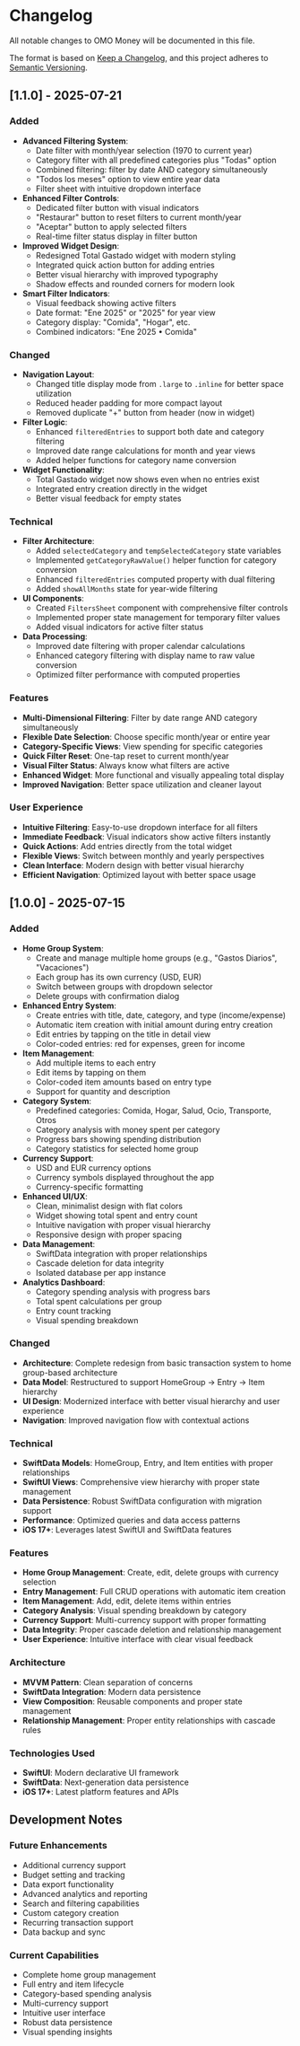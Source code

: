 # Changelog

All notable changes to OMO Money will be documented in this file.

The format is based on [Keep a Changelog](https://keepachangelog.com/en/1.0.0/),
and this project adheres to [Semantic Versioning](https://semver.org/spec/v2.0.0.html).

## [1.1.0] - 2025-07-21

### Added
- **Advanced Filtering System**:
  - Date filter with month/year selection (1970 to current year)
  - Category filter with all predefined categories plus "Todas" option
  - Combined filtering: filter by date AND category simultaneously
  - "Todos los meses" option to view entire year data
  - Filter sheet with intuitive dropdown interface
- **Enhanced Filter Controls**:
  - Dedicated filter button with visual indicators
  - "Restaurar" button to reset filters to current month/year
  - "Aceptar" button to apply selected filters
  - Real-time filter status display in filter button
- **Improved Widget Design**:
  - Redesigned Total Gastado widget with modern styling
  - Integrated quick action button for adding entries
  - Better visual hierarchy with improved typography
  - Shadow effects and rounded corners for modern look
- **Smart Filter Indicators**:
  - Visual feedback showing active filters
  - Date format: "Ene 2025" or "2025" for year view
  - Category display: "Comida", "Hogar", etc.
  - Combined indicators: "Ene 2025 • Comida"

### Changed
- **Navigation Layout**:
  - Changed title display mode from `.large` to `.inline` for better space utilization
  - Reduced header padding for more compact layout
  - Removed duplicate "+" button from header (now in widget)
- **Filter Logic**:
  - Enhanced `filteredEntries` to support both date and category filtering
  - Improved date range calculations for month and year views
  - Added helper functions for category name conversion
- **Widget Functionality**:
  - Total Gastado widget now shows even when no entries exist
  - Integrated entry creation directly in the widget
  - Better visual feedback for empty states

### Technical
- **Filter Architecture**:
  - Added `selectedCategory` and `tempSelectedCategory` state variables
  - Implemented `getCategoryRawValue()` helper function for category conversion
  - Enhanced `filteredEntries` computed property with dual filtering
  - Added `showAllMonths` state for year-wide filtering
- **UI Components**:
  - Created `FiltersSheet` component with comprehensive filter controls
  - Implemented proper state management for temporary filter values
  - Added visual indicators for active filter status
- **Data Processing**:
  - Improved date filtering with proper calendar calculations
  - Enhanced category filtering with display name to raw value conversion
  - Optimized filter performance with computed properties

### Features
- **Multi-Dimensional Filtering**: Filter by date range AND category simultaneously
- **Flexible Date Selection**: Choose specific month/year or entire year
- **Category-Specific Views**: View spending for specific categories
- **Quick Filter Reset**: One-tap reset to current month/year
- **Visual Filter Status**: Always know what filters are active
- **Enhanced Widget**: More functional and visually appealing total display
- **Improved Navigation**: Better space utilization and cleaner layout

### User Experience
- **Intuitive Filtering**: Easy-to-use dropdown interface for all filters
- **Immediate Feedback**: Visual indicators show active filters instantly
- **Quick Actions**: Add entries directly from the total widget
- **Flexible Views**: Switch between monthly and yearly perspectives
- **Clean Interface**: Modern design with better visual hierarchy
- **Efficient Navigation**: Optimized layout with better space usage

## [1.0.0] - 2025-07-15

### Added
- **Home Group System**:
  - Create and manage multiple home groups (e.g., "Gastos Diarios", "Vacaciones")
  - Each group has its own currency (USD, EUR)
  - Switch between groups with dropdown selector
  - Delete groups with confirmation dialog
- **Enhanced Entry System**:
  - Create entries with title, date, category, and type (income/expense)
  - Automatic item creation with initial amount during entry creation
  - Edit entries by tapping on the title in detail view
  - Color-coded entries: red for expenses, green for income
- **Item Management**:
  - Add multiple items to each entry
  - Edit items by tapping on them
  - Color-coded item amounts based on entry type
  - Support for quantity and description
- **Category System**:
  - Predefined categories: Comida, Hogar, Salud, Ocio, Transporte, Otros
  - Category analysis with money spent per category
  - Progress bars showing spending distribution
  - Category statistics for selected home group
- **Currency Support**:
  - USD and EUR currency options
  - Currency symbols displayed throughout the app
  - Currency-specific formatting
- **Enhanced UI/UX**:
  - Clean, minimalist design with flat colors
  - Widget showing total spent and entry count
  - Intuitive navigation with proper visual hierarchy
  - Responsive design with proper spacing
- **Data Management**:
  - SwiftData integration with proper relationships
  - Cascade deletion for data integrity
  - Isolated database per app instance
- **Analytics Dashboard**:
  - Category spending analysis with progress bars
  - Total spent calculations per group
  - Entry count tracking
  - Visual spending breakdown

### Changed
- **Architecture**: Complete redesign from basic transaction system to home group-based architecture
- **Data Model**: Restructured to support HomeGroup → Entry → Item hierarchy
- **UI Design**: Modernized interface with better visual hierarchy and user experience
- **Navigation**: Improved navigation flow with contextual actions

### Technical
- **SwiftData Models**: HomeGroup, Entry, and Item entities with proper relationships
- **SwiftUI Views**: Comprehensive view hierarchy with proper state management
- **Data Persistence**: Robust SwiftData configuration with migration support
- **Performance**: Optimized queries and data access patterns
- **iOS 17+**: Leverages latest SwiftUI and SwiftData features

### Features
- **Home Group Management**: Create, edit, delete groups with currency selection
- **Entry Management**: Full CRUD operations with automatic item creation
- **Item Management**: Add, edit, delete items within entries
- **Category Analysis**: Visual spending breakdown by category
- **Currency Support**: Multi-currency support with proper formatting
- **Data Integrity**: Proper cascade deletion and relationship management
- **User Experience**: Intuitive interface with clear visual feedback

### Architecture
- **MVVM Pattern**: Clean separation of concerns
- **SwiftData Integration**: Modern data persistence
- **View Composition**: Reusable components and proper state management
- **Relationship Management**: Proper entity relationships with cascade rules

### Technologies Used
- **SwiftUI**: Modern declarative UI framework
- **SwiftData**: Next-generation data persistence
- **iOS 17+**: Latest platform features and APIs

## Development Notes

### Future Enhancements
- Additional currency support
- Budget setting and tracking
- Data export functionality
- Advanced analytics and reporting
- Search and filtering capabilities
- Custom category creation
- Recurring transaction support
- Data backup and sync

### Current Capabilities
- Complete home group management
- Full entry and item lifecycle
- Category-based spending analysis
- Multi-currency support
- Intuitive user interface
- Robust data persistence
- Visual spending insights 